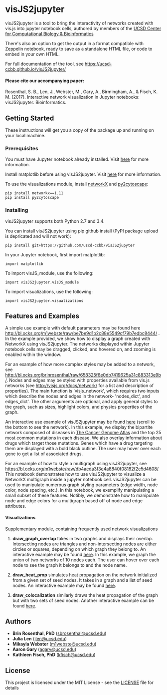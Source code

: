 # visJS2jupyter

visJS2jupyter is a tool to bring the interactivity of networks created with vis.js into jupyter notebook cells, authored by members of the [UCSD Center for Computational Biology & Bioinformatics](http://compbio.ucsd.edu)

There's also an option to get the output in a format compatible with Zeppelin notebook, ready to save as a standalone HTML file, or code to embed in your own HTML.

For full documentation of the tool, see https://ucsd-ccbb.github.io/visJS2jupyter/

#### Please cite our accompanying paper:  
Rosenthal, S. B., Len, J., Webster, M., Gary, A., Birmingham, A., & Fisch, K. M. (2017). Interactive network visualization in Jupyter notebooks: visJS2jupyter. Bioinformatics.

## Getting Started

These instructions will get you a copy of the package up and running on your local machine.

### Prerequisites

You must have Jupyter notebook already installed. Visit [here](http://jupyter.org/install.html) for more information.

Install matplotlib before using visJS2jupyter. Visit [here](http://matplotlib.org/users/installing.html) for more information.

To use the visualizations module, install [networkX](https://networkx.github.io/) and [py2cytoscape](https://github.com/idekerlab/py2cytoscape):

```
pip install networkx==1.11
pip install py2cytoscape
```

### Installing

visJS2jupyter supports both Python 2.7 and 3.4.

You can install visJS2jupyter using pip github install (PyPI package upload is depricated and will not work):

```
pip install git+https://github.com/uscd-ccbb/visJS2jupyter
```

In your Jupyter notebook, first import matplotlib:

```
import matplotlib
```

To import visJS_module, use the following:

```
import visJS2jupyter.visJS_module
```

To import visualizations, use the following:

```
import visJS2jupyter.visualizations
```

## Features and Examples
A simple use example with default parameters may be found here http://bl.ocks.org/m1webste/raw/be7be9d1b2c88e5549cf79b7edbc8444/ .  In the example provided, we show how to display a graph created with NetworkX using visJS2jupyter.  The networks displayed within Jupyter notebook cells may be dragged, clicked, and hovered on, and zooming is enabled within the window.  

For an example of how more complex styles may be added to a network, see http://bl.ocks.org/brinrosenthal/raw/658325f6e0db7419625a31c883313e9b/. Nodes and edges may be styled with properties available from vis.js networks (see http://visjs.org/docs/network/ for a list and description of properties).  The main function is 'visjs_network', which requires two inputs which describe the nodes and edges in the network- 'nodes_dict', and edges_dict'.  The other arguments are optional, and apply general styles to the graph, such as sizes, highlight colors, and physics properties of the graph.

An interactive use example of visJS2jupyter may be found [here](http://bl.ocks.org/brinrosenthal/raw/89ef33bebbf2d360099029666b1e8bea/) (scroll to the bottom to see the network).  In this example, we display the bipartite network composed of diseases in [The Cancer Genome Atlas](http://cancergenome.nih.gov/) and the top 25 most common mutations in each disease.  We also overlay information about drugs which target those mutations.  Genes which have a drug targeting them are displayed with a bold black outline.  The user may hover over each gene to get a list of associated drugs.

For an example of how to style a multigraph using visJS2jupyter, see https://bl.ocks.org/m1webste/raw/db4aeda3f3e4a8840f08182f2e5d4608/ This notebook demonstrates how to use visJS2jupyter to visualize a NetworkX multigraph inside a jupyter notebook cell. visJS2jupyter can be used to manipulate numerous graph styling parameters (edge width, node color, node spacing, etc.). In this notebook, we exemplify manipulating a small subset of these features. Notibly, we demonstrate how to manipulate node and edge colors for a multigraph based off of node and edge attributes.

#### Visualizations
Supplementary module, containing frequently used network visualizations

1) **draw_graph_overlap** takes in two graphs and displays their overlap. Intersecting nodes are triangles and non-intersecting nodes are either circles or squares, depending on which graph they belong to. An interactive example may be found [here](https://bl.ocks.org/julialen/raw/d21c9d378cb09b5a7181497101996727/). In this example, we graph the union of two networks of 10 nodes each. The user can hover over each node to see the graph it belongs to and the node name. 

2) **draw_heat_prop** simulates heat propagation on the network initialized from a given set of seed nodes. It takes in a graph and a list of seed nodes. An interactive example may be found [here](https://bl.ocks.org/julialen/raw/82c316048ade650effbff3fd9eaddccd/). 

3) **draw_colocalization** similarly draws the heat propagation of the graph but with two sets of seed nodes. Another interactive example can be found [here](https://bl.ocks.org/julialen/raw/a82040bdc8b5ba3ca866489db795af74/).

## Authors

* **Brin Rosenthal, PhD** (sbrosenthal@ucsd.edu)
* **Julia Len** (jlen@ucsd.edu)
* **Mikayla Webster** (m1webste@ucsd.edu)
* **Aaron Gary** (agary@ucsd.edu)
* **Kathleen Fisch, PhD** (kfisch@ucsd.edu)

## License

This project is licensed under the MIT License - see the [LICENSE](LICENSE) file for details
